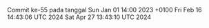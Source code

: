 Commit ke-55 pada tanggal Sun Jan 01 14:00 2023 +0100
Fri Feb 16 14:43:06 UTC 2024
Sat Apr 27 13:43:10 UTC 2024
